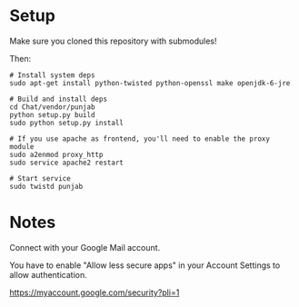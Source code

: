 # Setup

Make sure you cloned this repository with submodules!

Then:
```
# Install system deps
sudo apt-get install python-twisted python-openssl make openjdk-6-jre

# Build and install deps
cd Chat/vendor/punjab
python setup.py build
sudo python setup.py install

# If you use apache as frontend, you'll need to enable the proxy module
sudo a2enmod proxy_http
sudo service apache2 restart

# Start service
sudo twistd punjab
```

# Notes

Connect with your Google Mail account.

You have to enable "Allow less secure apps" in your Account Settings to allow authentication.

https://myaccount.google.com/security?pli=1
